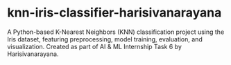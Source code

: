 # knn-iris-classifier-harisivanarayana
A Python-based K-Nearest Neighbors (KNN) classification project using the Iris dataset, featuring preprocessing, model training, evaluation, and visualization. Created as part of AI &amp; ML Internship Task 6 by Harisivanarayana.

